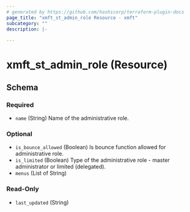 ```yaml
---
# generated by https://github.com/hashicorp/terraform-plugin-docs
page_title: "xmft_st_admin_role Resource - xmft"
subcategory: ""
description: |-
  
---
```


# xmft_st_admin_role (Resource)





<!-- schema generated by tfplugindocs -->
## Schema

### Required

- `name` (String) Name of the administrative role.

### Optional

- `is_bounce_allowed` (Boolean) Is bounce function allowed for administrative role.
- `is_limited` (Boolean) Type of the administrative role - master administrator or limited (delegated).
- `menus` (List of String) <nil>

### Read-Only

- `last_updated` (String)
